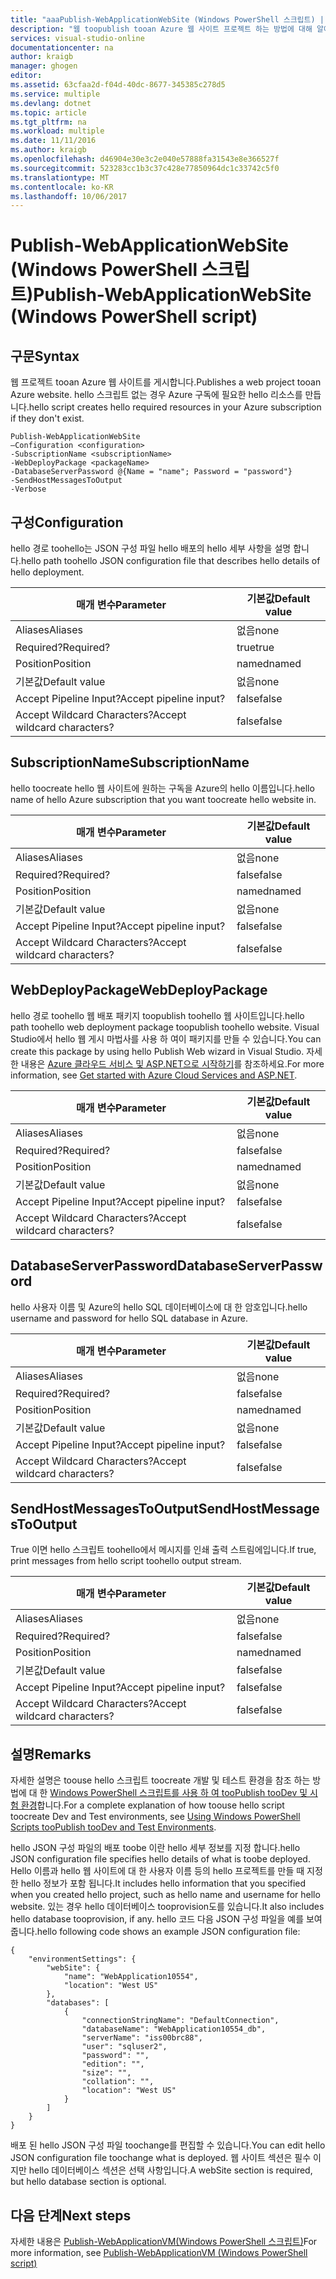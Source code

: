 ```yaml
---
title: "aaaPublish-WebApplicationWebSite (Windows PowerShell 스크립트) | Microsoft Docs"
description: "웹 toopublish tooan Azure 웹 사이트 프로젝트 하는 방법에 대해 알아봅니다. 이 스크립트는 없는 경우 Azure 구독에서 hello 필요한 리소스를 만듭니다."
services: visual-studio-online
documentationcenter: na
author: kraigb
manager: ghogen
editor: 
ms.assetid: 63cfaa2d-f04d-40dc-8677-345385c278d5
ms.service: multiple
ms.devlang: dotnet
ms.topic: article
ms.tgt_pltfrm: na
ms.workload: multiple
ms.date: 11/11/2016
ms.author: kraigb
ms.openlocfilehash: d46904e30e3c2e040e57888fa31543e8e366527f
ms.sourcegitcommit: 523283cc1b3c37c428e77850964dc1c33742c5f0
ms.translationtype: MT
ms.contentlocale: ko-KR
ms.lasthandoff: 10/06/2017
---
```

# <a name="publish-webapplicationwebsite-windows-powershell-script"></a><span data-ttu-id="e6534-104">Publish-WebApplicationWebSite (Windows PowerShell 스크립트)</span><span class="sxs-lookup"><span data-stu-id="e6534-104">Publish-WebApplicationWebSite (Windows PowerShell script)</span></span>
## <a name="syntax"></a><span data-ttu-id="e6534-105">구문</span><span class="sxs-lookup"><span data-stu-id="e6534-105">Syntax</span></span>
<span data-ttu-id="e6534-106">웹 프로젝트 tooan Azure 웹 사이트를 게시합니다.</span><span class="sxs-lookup"><span data-stu-id="e6534-106">Publishes a web project tooan Azure website.</span></span> <span data-ttu-id="e6534-107">hello 스크립트 없는 경우 Azure 구독에 필요한 hello 리소스를 만듭니다.</span><span class="sxs-lookup"><span data-stu-id="e6534-107">hello script creates hello required resources in your Azure subscription if they don't exist.</span></span>

    Publish-WebApplicationWebSite
    –Configuration <configuration>
    -SubscriptionName <subscriptionName>
    -WebDeployPackage <packageName>
    -DatabaseServerPassword @{Name = "name"; Password = "password"}
    -SendHostMessagesToOutput
    -Verbose


## <a name="configuration"></a><span data-ttu-id="e6534-108">구성</span><span class="sxs-lookup"><span data-stu-id="e6534-108">Configuration</span></span>
<span data-ttu-id="e6534-109">hello 경로 toohello는 JSON 구성 파일 hello 배포의 hello 세부 사항을 설명 합니다.</span><span class="sxs-lookup"><span data-stu-id="e6534-109">hello path toohello JSON configuration file that describes hello details of hello deployment.</span></span>

| <span data-ttu-id="e6534-110">매개 변수</span><span class="sxs-lookup"><span data-stu-id="e6534-110">Parameter</span></span> | <span data-ttu-id="e6534-111">기본값</span><span class="sxs-lookup"><span data-stu-id="e6534-111">Default value</span></span> |
| --- | --- |
| <span data-ttu-id="e6534-112">Aliases</span><span class="sxs-lookup"><span data-stu-id="e6534-112">Aliases</span></span> |<span data-ttu-id="e6534-113">없음</span><span class="sxs-lookup"><span data-stu-id="e6534-113">none</span></span> |
| <span data-ttu-id="e6534-114">Required?</span><span class="sxs-lookup"><span data-stu-id="e6534-114">Required?</span></span> |<span data-ttu-id="e6534-115">true</span><span class="sxs-lookup"><span data-stu-id="e6534-115">true</span></span> |
| <span data-ttu-id="e6534-116">Position</span><span class="sxs-lookup"><span data-stu-id="e6534-116">Position</span></span> |<span data-ttu-id="e6534-117">named</span><span class="sxs-lookup"><span data-stu-id="e6534-117">named</span></span> |
| <span data-ttu-id="e6534-118">기본값</span><span class="sxs-lookup"><span data-stu-id="e6534-118">Default value</span></span> |<span data-ttu-id="e6534-119">없음</span><span class="sxs-lookup"><span data-stu-id="e6534-119">none</span></span> |
| <span data-ttu-id="e6534-120">Accept Pipeline Input?</span><span class="sxs-lookup"><span data-stu-id="e6534-120">Accept pipeline input?</span></span> |<span data-ttu-id="e6534-121">false</span><span class="sxs-lookup"><span data-stu-id="e6534-121">false</span></span> |
| <span data-ttu-id="e6534-122">Accept Wildcard Characters?</span><span class="sxs-lookup"><span data-stu-id="e6534-122">Accept wildcard characters?</span></span> |<span data-ttu-id="e6534-123">false</span><span class="sxs-lookup"><span data-stu-id="e6534-123">false</span></span> |

## <a name="subscriptionname"></a><span data-ttu-id="e6534-124">SubscriptionName</span><span class="sxs-lookup"><span data-stu-id="e6534-124">SubscriptionName</span></span>
<span data-ttu-id="e6534-125">hello toocreate hello 웹 사이트에 원하는 구독을 Azure의 hello 이름입니다.</span><span class="sxs-lookup"><span data-stu-id="e6534-125">hello name of hello Azure subscription that you want toocreate hello website in.</span></span>

| <span data-ttu-id="e6534-126">매개 변수</span><span class="sxs-lookup"><span data-stu-id="e6534-126">Parameter</span></span> | <span data-ttu-id="e6534-127">기본값</span><span class="sxs-lookup"><span data-stu-id="e6534-127">Default value</span></span> |
| --- | --- |
| <span data-ttu-id="e6534-128">Aliases</span><span class="sxs-lookup"><span data-stu-id="e6534-128">Aliases</span></span> |<span data-ttu-id="e6534-129">없음</span><span class="sxs-lookup"><span data-stu-id="e6534-129">none</span></span> |
| <span data-ttu-id="e6534-130">Required?</span><span class="sxs-lookup"><span data-stu-id="e6534-130">Required?</span></span> |<span data-ttu-id="e6534-131">false</span><span class="sxs-lookup"><span data-stu-id="e6534-131">false</span></span> |
| <span data-ttu-id="e6534-132">Position</span><span class="sxs-lookup"><span data-stu-id="e6534-132">Position</span></span> |<span data-ttu-id="e6534-133">named</span><span class="sxs-lookup"><span data-stu-id="e6534-133">named</span></span> |
| <span data-ttu-id="e6534-134">기본값</span><span class="sxs-lookup"><span data-stu-id="e6534-134">Default value</span></span> |<span data-ttu-id="e6534-135">없음</span><span class="sxs-lookup"><span data-stu-id="e6534-135">none</span></span> |
| <span data-ttu-id="e6534-136">Accept Pipeline Input?</span><span class="sxs-lookup"><span data-stu-id="e6534-136">Accept pipeline input?</span></span> |<span data-ttu-id="e6534-137">false</span><span class="sxs-lookup"><span data-stu-id="e6534-137">false</span></span> |
| <span data-ttu-id="e6534-138">Accept Wildcard Characters?</span><span class="sxs-lookup"><span data-stu-id="e6534-138">Accept wildcard characters?</span></span> |<span data-ttu-id="e6534-139">false</span><span class="sxs-lookup"><span data-stu-id="e6534-139">false</span></span> |

## <a name="webdeploypackage"></a><span data-ttu-id="e6534-140">WebDeployPackage</span><span class="sxs-lookup"><span data-stu-id="e6534-140">WebDeployPackage</span></span>
<span data-ttu-id="e6534-141">hello 경로 toohello 웹 배포 패키지 toopublish toohello 웹 사이트입니다.</span><span class="sxs-lookup"><span data-stu-id="e6534-141">hello path toohello web deployment package toopublish toohello website.</span></span> <span data-ttu-id="e6534-142">Visual Studio에서 hello 웹 게시 마법사를 사용 하 여이 패키지를 만들 수 있습니다.</span><span class="sxs-lookup"><span data-stu-id="e6534-142">You can create this package by using hello Publish Web wizard in Visual Studio.</span></span> <span data-ttu-id="e6534-143">자세한 내용은 [Azure 클라우드 서비스 및 ASP.NET으로 시작하기](http://go.microsoft.com/fwlink/p/?LinkID=623089)를 참조하세요.</span><span class="sxs-lookup"><span data-stu-id="e6534-143">For more information, see [Get started with Azure Cloud Services and ASP.NET](http://go.microsoft.com/fwlink/p/?LinkID=623089).</span></span>

| <span data-ttu-id="e6534-144">매개 변수</span><span class="sxs-lookup"><span data-stu-id="e6534-144">Parameter</span></span> | <span data-ttu-id="e6534-145">기본값</span><span class="sxs-lookup"><span data-stu-id="e6534-145">Default value</span></span> |
| --- | --- |
| <span data-ttu-id="e6534-146">Aliases</span><span class="sxs-lookup"><span data-stu-id="e6534-146">Aliases</span></span> |<span data-ttu-id="e6534-147">없음</span><span class="sxs-lookup"><span data-stu-id="e6534-147">none</span></span> |
| <span data-ttu-id="e6534-148">Required?</span><span class="sxs-lookup"><span data-stu-id="e6534-148">Required?</span></span> |<span data-ttu-id="e6534-149">false</span><span class="sxs-lookup"><span data-stu-id="e6534-149">false</span></span> |
| <span data-ttu-id="e6534-150">Position</span><span class="sxs-lookup"><span data-stu-id="e6534-150">Position</span></span> |<span data-ttu-id="e6534-151">named</span><span class="sxs-lookup"><span data-stu-id="e6534-151">named</span></span> |
| <span data-ttu-id="e6534-152">기본값</span><span class="sxs-lookup"><span data-stu-id="e6534-152">Default value</span></span> |<span data-ttu-id="e6534-153">없음</span><span class="sxs-lookup"><span data-stu-id="e6534-153">none</span></span> |
| <span data-ttu-id="e6534-154">Accept Pipeline Input?</span><span class="sxs-lookup"><span data-stu-id="e6534-154">Accept pipeline input?</span></span> |<span data-ttu-id="e6534-155">false</span><span class="sxs-lookup"><span data-stu-id="e6534-155">false</span></span> |
| <span data-ttu-id="e6534-156">Accept Wildcard Characters?</span><span class="sxs-lookup"><span data-stu-id="e6534-156">Accept wildcard characters?</span></span> |<span data-ttu-id="e6534-157">false</span><span class="sxs-lookup"><span data-stu-id="e6534-157">false</span></span> |

## <a name="databaseserverpassword"></a><span data-ttu-id="e6534-158">DatabaseServerPassword</span><span class="sxs-lookup"><span data-stu-id="e6534-158">DatabaseServerPassword</span></span>
<span data-ttu-id="e6534-159">hello 사용자 이름 및 Azure의 hello SQL 데이터베이스에 대 한 암호입니다.</span><span class="sxs-lookup"><span data-stu-id="e6534-159">hello username and password for hello SQL database in Azure.</span></span>

| <span data-ttu-id="e6534-160">매개 변수</span><span class="sxs-lookup"><span data-stu-id="e6534-160">Parameter</span></span> | <span data-ttu-id="e6534-161">기본값</span><span class="sxs-lookup"><span data-stu-id="e6534-161">Default value</span></span> |
| --- | --- |
| <span data-ttu-id="e6534-162">Aliases</span><span class="sxs-lookup"><span data-stu-id="e6534-162">Aliases</span></span> |<span data-ttu-id="e6534-163">없음</span><span class="sxs-lookup"><span data-stu-id="e6534-163">none</span></span> |
| <span data-ttu-id="e6534-164">Required?</span><span class="sxs-lookup"><span data-stu-id="e6534-164">Required?</span></span> |<span data-ttu-id="e6534-165">false</span><span class="sxs-lookup"><span data-stu-id="e6534-165">false</span></span> |
| <span data-ttu-id="e6534-166">Position</span><span class="sxs-lookup"><span data-stu-id="e6534-166">Position</span></span> |<span data-ttu-id="e6534-167">named</span><span class="sxs-lookup"><span data-stu-id="e6534-167">named</span></span> |
| <span data-ttu-id="e6534-168">기본값</span><span class="sxs-lookup"><span data-stu-id="e6534-168">Default value</span></span> |<span data-ttu-id="e6534-169">없음</span><span class="sxs-lookup"><span data-stu-id="e6534-169">none</span></span> |
| <span data-ttu-id="e6534-170">Accept Pipeline Input?</span><span class="sxs-lookup"><span data-stu-id="e6534-170">Accept pipeline input?</span></span> |<span data-ttu-id="e6534-171">false</span><span class="sxs-lookup"><span data-stu-id="e6534-171">false</span></span> |
| <span data-ttu-id="e6534-172">Accept Wildcard Characters?</span><span class="sxs-lookup"><span data-stu-id="e6534-172">Accept wildcard characters?</span></span> |<span data-ttu-id="e6534-173">false</span><span class="sxs-lookup"><span data-stu-id="e6534-173">false</span></span> |

## <a name="sendhostmessagestooutput"></a><span data-ttu-id="e6534-174">SendHostMessagesToOutput</span><span class="sxs-lookup"><span data-stu-id="e6534-174">SendHostMessagesToOutput</span></span>
<span data-ttu-id="e6534-175">True 이면 hello 스크립트 toohello에서 메시지를 인쇄 출력 스트림에입니다.</span><span class="sxs-lookup"><span data-stu-id="e6534-175">If true, print messages from hello script toohello output stream.</span></span>

| <span data-ttu-id="e6534-176">매개 변수</span><span class="sxs-lookup"><span data-stu-id="e6534-176">Parameter</span></span> | <span data-ttu-id="e6534-177">기본값</span><span class="sxs-lookup"><span data-stu-id="e6534-177">Default value</span></span> |
| --- | --- |
| <span data-ttu-id="e6534-178">Aliases</span><span class="sxs-lookup"><span data-stu-id="e6534-178">Aliases</span></span> |<span data-ttu-id="e6534-179">없음</span><span class="sxs-lookup"><span data-stu-id="e6534-179">none</span></span> |
| <span data-ttu-id="e6534-180">Required?</span><span class="sxs-lookup"><span data-stu-id="e6534-180">Required?</span></span> |<span data-ttu-id="e6534-181">false</span><span class="sxs-lookup"><span data-stu-id="e6534-181">false</span></span> |
| <span data-ttu-id="e6534-182">Position</span><span class="sxs-lookup"><span data-stu-id="e6534-182">Position</span></span> |<span data-ttu-id="e6534-183">named</span><span class="sxs-lookup"><span data-stu-id="e6534-183">named</span></span> |
| <span data-ttu-id="e6534-184">기본값</span><span class="sxs-lookup"><span data-stu-id="e6534-184">Default value</span></span> |<span data-ttu-id="e6534-185">false</span><span class="sxs-lookup"><span data-stu-id="e6534-185">false</span></span> |
| <span data-ttu-id="e6534-186">Accept Pipeline Input?</span><span class="sxs-lookup"><span data-stu-id="e6534-186">Accept pipeline input?</span></span> |<span data-ttu-id="e6534-187">false</span><span class="sxs-lookup"><span data-stu-id="e6534-187">false</span></span> |
| <span data-ttu-id="e6534-188">Accept Wildcard Characters?</span><span class="sxs-lookup"><span data-stu-id="e6534-188">Accept wildcard characters?</span></span> |<span data-ttu-id="e6534-189">false</span><span class="sxs-lookup"><span data-stu-id="e6534-189">false</span></span> |

## <a name="remarks"></a><span data-ttu-id="e6534-190">설명</span><span class="sxs-lookup"><span data-stu-id="e6534-190">Remarks</span></span>
<span data-ttu-id="e6534-191">자세한 설명은 toouse hello 스크립트 toocreate 개발 및 테스트 환경을 참조 하는 방법에 대 한 [Windows PowerShell 스크립트를 사용 하 여 tooPublish tooDev 및 시험 환경](vs-azure-tools-publishing-using-powershell-scripts.md)합니다.</span><span class="sxs-lookup"><span data-stu-id="e6534-191">For a complete explanation of how toouse hello script toocreate Dev and Test environments, see [Using Windows PowerShell Scripts tooPublish tooDev and Test Environments](vs-azure-tools-publishing-using-powershell-scripts.md).</span></span>

<span data-ttu-id="e6534-192">hello JSON 구성 파일의 배포 toobe 이란 hello 세부 정보를 지정 합니다.</span><span class="sxs-lookup"><span data-stu-id="e6534-192">hello JSON configuration file specifies hello details of what is toobe deployed.</span></span> <span data-ttu-id="e6534-193">Hello 이름과 hello 웹 사이트에 대 한 사용자 이름 등의 hello 프로젝트를 만들 때 지정한 hello 정보가 포함 됩니다.</span><span class="sxs-lookup"><span data-stu-id="e6534-193">It includes hello information that you specified when you created hello project, such as hello name and username for hello website.</span></span> <span data-ttu-id="e6534-194">있는 경우 hello 데이터베이스 tooprovision도를 있습니다.</span><span class="sxs-lookup"><span data-stu-id="e6534-194">It also includes hello database tooprovision, if any.</span></span> <span data-ttu-id="e6534-195">hello 코드 다음 JSON 구성 파일을 예를 보여 줍니다.</span><span class="sxs-lookup"><span data-stu-id="e6534-195">hello following code shows an example JSON configuration file:</span></span>

    {
        "environmentSettings": {
            "webSite": {
                "name": "WebApplication10554",
                "location": "West US"
            },
            "databases": [
                {
                    "connectionStringName": "DefaultConnection",
                    "databaseName": "WebApplication10554_db",
                    "serverName": "iss00brc88",
                    "user": "sqluser2",
                    "password": "",
                    "edition": "",
                    "size": "",
                    "collation": "",
                    "location": "West US"
                }
            ]
        }
    }

<span data-ttu-id="e6534-196">배포 된 hello JSON 구성 파일 toochange를 편집할 수 있습니다.</span><span class="sxs-lookup"><span data-stu-id="e6534-196">You can edit hello JSON configuration file toochange what is deployed.</span></span> <span data-ttu-id="e6534-197">웹 사이트 섹션은 필수 이지만 hello 데이터베이스 섹션은 선택 사항입니다.</span><span class="sxs-lookup"><span data-stu-id="e6534-197">A webSite section is required, but hello database section is optional.</span></span>

## <a name="next-steps"></a><span data-ttu-id="e6534-198">다음 단계</span><span class="sxs-lookup"><span data-stu-id="e6534-198">Next steps</span></span>
<span data-ttu-id="e6534-199">자세한 내용은 [Publish-WebApplicationVM(Windows PowerShell 스크립트)](vs-azure-tools-publish-webapplicationvm.md)</span><span class="sxs-lookup"><span data-stu-id="e6534-199">For more information, see [Publish-WebApplicationVM (Windows PowerShell script)](vs-azure-tools-publish-webapplicationvm.md)</span></span>

